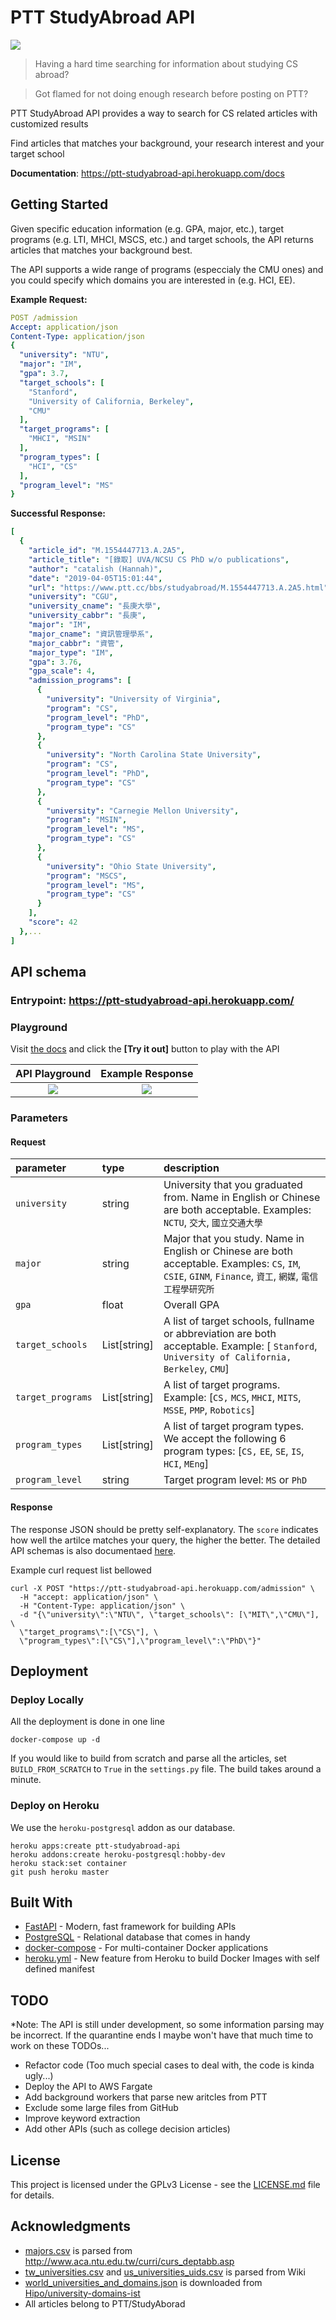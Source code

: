 # PTT StudyAbroad API

<img src ="https://circleci.com/gh/CryoliteZ/ptt-studyabroad-api.svg?style=svg"/>

> Having a hard time searching for information about studying CS abroad? 

> Got flamed for not doing enough research before posting on PTT? 

PTT StudyAbroad API provides a way to search for CS related articles with customized results

Find articles that matches your background, your research interest and your target school
<!-- <p align="center">
    <em> Find articles that matches your background, your research interest and your target school</em>
</p> -->





**Documentation**: https://ptt-studyabroad-api.herokuapp.com/docs  

## Getting Started

Given specific education information (e.g. GPA, major, etc.), target programs (e.g. LTI, MHCI, MSCS, etc.) and target schools, the API returns articles that matches your background best. 

The API supports a wide range of programs (especcialy the CMU ones) and you could specify which domains you are interested in (e.g. HCI, EE).


**Example Request:**
```yaml
POST /admission
Accept: application/json
Content-Type: application/json
{
  "university": "NTU",
  "major": "IM",
  "gpa": 3.7,
  "target_schools": [
    "Stanford",
    "University of California, Berkeley",
    "CMU"
  ],
  "target_programs": [
    "MHCI", "MSIN"
  ],
  "program_types": [
    "HCI", "CS"
  ],
  "program_level": "MS"
}
```
**Successful Response:**
```yaml
[
  {
    "article_id": "M.1554447713.A.2A5",
    "article_title": "[錄取] UVA/NCSU CS PhD w/o publications",
    "author": "catalish (Hannah)",
    "date": "2019-04-05T15:01:44",
    "url": "https://www.ptt.cc/bbs/studyabroad/M.1554447713.A.2A5.html",
    "university": "CGU",
    "university_cname": "長庚大學",
    "university_cabbr": "長庚",
    "major": "IM",
    "major_cname": "資訊管理學系",
    "major_cabbr": "資管",
    "major_type": "IM",
    "gpa": 3.76,
    "gpa_scale": 4,
    "admission_programs": [
      {
        "university": "University of Virginia",
        "program": "CS",
        "program_level": "PhD",
        "program_type": "CS"
      },
      {
        "university": "North Carolina State University",
        "program": "CS",
        "program_level": "PhD",
        "program_type": "CS"
      },
      {
        "university": "Carnegie Mellon University",
        "program": "MSIN",
        "program_level": "MS",
        "program_type": "CS"
      },
      {
        "university": "Ohio State University",
        "program": "MSCS",
        "program_level": "MS",
        "program_type": "CS"
      }
    ],
    "score": 42
  },...
]
```

## API schema

### Entrypoint: https://ptt-studyabroad-api.herokuapp.com/

### Playground
Visit [the docs](https://ptt-studyabroad-api.herokuapp.com/docs#/admission/list_programs_admission_post) and click the **[Try it out]** button to play with the API


API Playground           |  Example Response
:-------------------------:|:-------------------------:
![](https://i.imgur.com/IDBu2Rq.png) |  ![](https://i.imgur.com/7A1xzon.png)


### Parameters


#### Request

| parameter                    | type                 | description|
|:-----------------------------|:----------------------------|:----------------------------|
| `university`                 | string                              | University that you graduated from. Name in English or Chinese are both acceptable. Examples: `NCTU`, `交大`, `國立交通大學` |
| `major`                       | string                | Major that you study. Name in English or Chinese are both acceptable. Examples: `CS`, `IM`, `CSIE`, `GINM`, `Finance`, `資工`, `網媒`, `電信工程學研究所`  |
| `gpa`                          | float                  |  Overall GPA |
| `target_schools`               | List[string]                       | A list of target schools, fullname or abbreviation are both acceptable. Example: [ `Stanford`, `University of California, Berkeley`, `CMU`] |
| `target_programs`            | List[string]      | A list of target programs. Example:  [`CS,` `MCS`, `MHCI`, `MITS`, `MSSE`, `PMP`, `Robotics`] |
| `program_types`               | List[string]        | A list of target program types. We accept the following 6 program types:  [`CS,` `EE`, `SE`, `IS`, `HCI`, `MEng`]|
| `program_level`               | string      | Target program level: `MS` or `PhD` |

#### Response

The response JSON should be pretty self-explanatory. The `score` indicates how well the artilce matches your query, the higher the better. The detailed API schemas is also documentaed [here](https://ptt-studyabroad-api.herokuapp.com/docs#/admission/list_programs_admission_post). 


Example curl request list bellowed

```
curl -X POST "https://ptt-studyabroad-api.herokuapp.com/admission" \
  -H "accept: application/json" \
  -H "Content-Type: application/json" \
  -d "{\"university\":\"NTU\", \"target_schools\": [\"MIT\",\"CMU\"], \
  \"target_programs\":[\"CS\"], \
  \"program_types\":[\"CS\"],\"program_level\":\"PhD\"}"
```

## Deployment

### Deploy Locally

All the deployment is done in one line

```
docker-compose up -d
```

If you would like to build from scratch and parse all the articles, set `BUILD_FROM_SCRATCH` to `True` in the `settings.py` file. The build takes around a minute.


### Deploy on Heroku
We use the `heroku-postgresql` addon as our database.
```
heroku apps:create ptt-studyabroad-api
heroku addons:create heroku-postgresql:hobby-dev
heroku stack:set container
git push heroku master 
```

## Built With

* [FastAPI](https://fastapi.tiangolo.com/) -  Modern, fast framework for building APIs 
* [PostgreSQL](https://www.postgresql.org/) - Relational database that comes in handy
* [docker-compose](https://docs.docker.com/compose/) - For multi-container Docker applications
* [heroku.yml](https://devcenter.heroku.com/articles/build-docker-images-heroku-yml) - New feature from Heroku to build Docker Images with self defined manifest

## TODO

*Note: The API is still under development, so some information parsing may be incorrect. If the quarantine ends I maybe won't have that much time to work on these TODOs...

* Refactor code (Too much special cases to deal with, the code is kinda ugly...)
* Deploy the API to AWS Fargate
* Add background workers that parse new aritcles from PTT
* Exclude some large files from GitHub
* Improve keyword extraction
* Add other APIs (such as college decision articles)


## License

This project is licensed under the GPLv3 License - see the [LICENSE.md](LICENSE.md) file for details.

## Acknowledgments

* [majors.csv](data/tw/majors.csv) is parsed from http://www.aca.ntu.edu.tw/curri/curs_deptabb.asp
* [tw_universities.csv](data/tw/tw_universities.csv) and [us_universities_uids.csv](data/us/us_universities_uids.csv) is parsed from Wiki
* [world_universities_and_domains.json](data/us/world_universities_and_domains.json) is downloaded from [Hipo/university-domains-ist](https://github.com/Hipo/university-domains-list)
* All articles belong to PTT/StudyAborad
